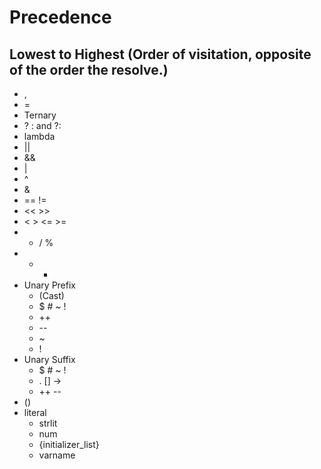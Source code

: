 # Precedence

## Lowest to Highest (Order of visitation, opposite of the order the resolve.)

* ,
* =
* Ternary
 * ? : and ?:
* lambda
* ||
* &&
* |
* ^
* &
* == !=
* << >>
* < > <= >=
* * / %
* + -
* Unary Prefix
  * (Cast)
  * $ # ~ !
  * ++
  * --
  * ~
  * !
* Unary Suffix
  * $ # ~ !
  * . [] ->
  * ++ --
* ()
* literal
  * strlit
  * num
  * {initializer_list}
  * varname
